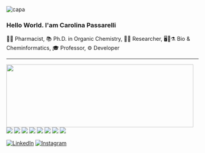![capa](https://user-images.githubusercontent.com/68472770/178170614-ccb53f96-65b5-4c82-b77c-3e41e1ec92d3.png)

### Hello World. I'am Carolina Passarelli

💉💊 Pharmacist, 📚 Ph.D. in Organic Chemistry, 👩‍🔬 Researcher, 🖥️🧬⚗️ Bio & Cheminformatics, 🎓 Professor, ⚙ Developer

<hr>

<p>
  <img align="left" width="490" height="165" src="https://github-readme-stats.vercel.app/api?username=carolchemie&show_icons=true&hide_border=false&line_height=20&title_color=f69673&icon_color=1b93c9&show_owner=true"/>
 <p>
 
  <a href="#"><img src="https://img.shields.io/badge/Orca-Expert-_.svg?logo=orca"></a>
  <a href="#"><img src="https://img.shields.io/badge/MOPAC-Expert-_.svg?logo=mopac"></a>
 <a href="#"><img src="https://img.shields.io/badge/AutoDock-Expert-_.svg?logo=autodock"></a>
 <a href="#"><img src="https://img.shields.io/badge/Python-Enthusiast-_.svg?logo=python"></a>
 <a href="#"><img src="https://img.shields.io/badge/Perl-Enthusiast-_.svg?logo=perl"></a>
 <a href="#"><img src="https://img.shields.io/badge/R-Enthusiast-_.svg?logo=r"></a>
 <a href="#"><img src="https://img.shields.io/badge/C-Interested-_.svg?logo=c"></a>
 <a href="#"><img src="https://img.shields.io/badge/Java-Interested-_.svg?logo=java"></a>

<a href="https://www.linkedin.com/in/carolchemie/"><img src="https://img.shields.io/badge/LinkedIn--_.svg?style=social&logo=linkedin" alt="LinkedIn"></a>
<a href="https://www.instagram.com/carol.chemie/?hl=pt-br"><img src="https://img.shields.io/badge/Instagram--_.svg?style=social&logo=instagram" alt="Instagram"></a>
